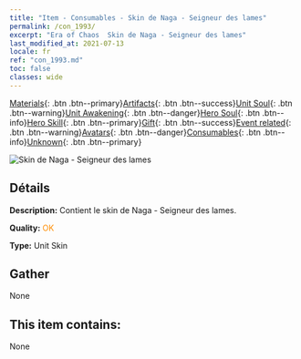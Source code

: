 ```yaml
---
title: "Item - Consumables - Skin de Naga - Seigneur des lames"
permalink: /con_1993/
excerpt: "Era of Chaos  Skin de Naga - Seigneur des lames"
last_modified_at: 2021-07-13
locale: fr
ref: "con_1993.md"
toc: false
classes: wide
---
```

 [Materials](/ItemsFR/){: .btn .btn--primary}[Artifacts](/ItemsFR/Artifacts/){: .btn .btn--success}[Unit Soul](/ItemsFR/UnitSoul/){: .btn .btn--warning}[Unit Awakening](/ItemsFR/UnitAwakening/){: .btn .btn--danger}[Hero Soul](/ItemsFR/HeroSoul/){: .btn .btn--info}[Hero Skill](/ItemsFR/HeroSkill/){: .btn .btn--primary}[Gift](/ItemsFR/Gift/){: .btn .btn--success}[Event related](/ItemsFR/Events/){: .btn .btn--warning}[Avatars](/ItemsFR/Avatars/){: .btn .btn--danger}[Consumables](/ItemsFR/Consumables/){: .btn .btn--info}[Unknown](/ItemsFR/Unknown/){: .btn .btn--primary}

 ![Skin de Naga - Seigneur des lames](/images/u/ti_najia.jpg)

## Détails
 **Description:** Contient le skin de Naga - Seigneur des lames.

 **Quality:** <span style="color: #FF8C00">OK</span>

 **Type:** Unit Skin

## Gather

  None

## This item contains:

  None

